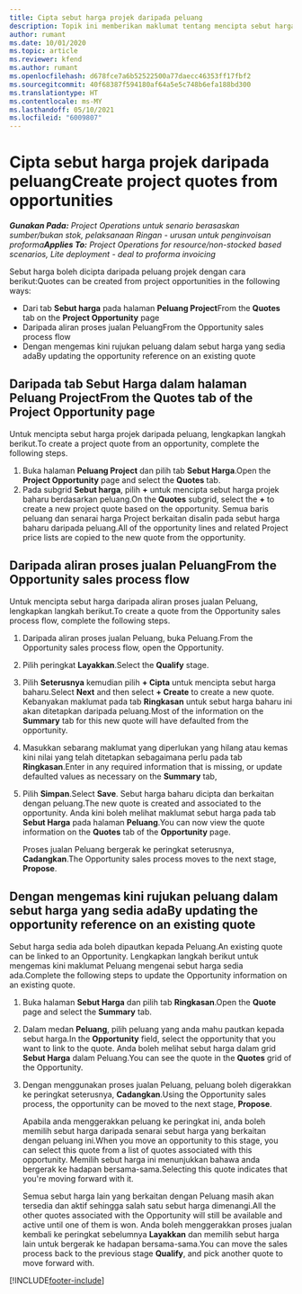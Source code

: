 ```yaml
---
title: Cipta sebut harga projek daripada peluang
description: Topik ini memberikan maklumat tentang mencipta sebut harga projek daripada peluang.
author: rumant
ms.date: 10/01/2020
ms.topic: article
ms.reviewer: kfend
ms.author: rumant
ms.openlocfilehash: d678fce7a6b52522500a77daecc46353ff17fbf2
ms.sourcegitcommit: 40f68387f594180af64a5e5c748b6efa188bd300
ms.translationtype: HT
ms.contentlocale: ms-MY
ms.lasthandoff: 05/10/2021
ms.locfileid: "6009807"
---
```

# <a name="create-project-quotes-from-opportunities"></a><span data-ttu-id="0141a-103">Cipta sebut harga projek daripada peluang</span><span class="sxs-lookup"><span data-stu-id="0141a-103">Create project quotes from opportunities</span></span>

<span data-ttu-id="0141a-104">_**Gunakan Pada:** Project Operations untuk senario berasaskan sumber/bukan stok, pelaksanaan Ringan - urusan untuk penginvoisan proforma_</span><span class="sxs-lookup"><span data-stu-id="0141a-104">_**Applies To:** Project Operations for resource/non-stocked based scenarios, Lite deployment - deal to proforma invoicing_</span></span>

<span data-ttu-id="0141a-105">Sebut harga boleh dicipta daripada peluang projek dengan cara berikut:</span><span class="sxs-lookup"><span data-stu-id="0141a-105">Quotes can be created from project opportunities in the following ways:</span></span>

- <span data-ttu-id="0141a-106">Dari tab **Sebut harga** pada halaman **Peluang Project**</span><span class="sxs-lookup"><span data-stu-id="0141a-106">From the **Quotes** tab on the **Project Opportunity** page</span></span>
- <span data-ttu-id="0141a-107">Daripada aliran proses jualan Peluang</span><span class="sxs-lookup"><span data-stu-id="0141a-107">From the Opportunity sales process flow</span></span>
- <span data-ttu-id="0141a-108">Dengan mengemas kini rujukan peluang dalam sebut harga yang sedia ada</span><span class="sxs-lookup"><span data-stu-id="0141a-108">By updating the opportunity reference on an existing quote</span></span>

## <a name="from-the-quotes-tab-of-the-project-opportunity-page"></a><span data-ttu-id="0141a-109">Daripada tab Sebut Harga dalam halaman Peluang Project</span><span class="sxs-lookup"><span data-stu-id="0141a-109">From the Quotes tab of the Project Opportunity page</span></span>

<span data-ttu-id="0141a-110">Untuk mencipta sebut harga projek daripada peluang, lengkapkan langkah berikut.</span><span class="sxs-lookup"><span data-stu-id="0141a-110">To create a project quote from an opportunity, complete the following steps.</span></span>

1. <span data-ttu-id="0141a-111">Buka halaman **Peluang Project** dan pilih tab **Sebut Harga**.</span><span class="sxs-lookup"><span data-stu-id="0141a-111">Open the **Project Opportunity** page and select the **Quotes** tab.</span></span> 
2. <span data-ttu-id="0141a-112">Pada subgrid **Sebut harga**, pilih **+** untuk mencipta sebut harga projek baharu berdasarkan peluang.</span><span class="sxs-lookup"><span data-stu-id="0141a-112">On the **Quotes** subgrid, select the **+** to create a new project quote based on the opportunity.</span></span> <span data-ttu-id="0141a-113">Semua baris peluang dan senarai harga Project berkaitan disalin pada sebut harga baharu daripada peluang.</span><span class="sxs-lookup"><span data-stu-id="0141a-113">All of the opportunity lines and related Project price lists are copied to the new quote from the opportunity.</span></span>

## <a name="from-the-opportunity-sales-process-flow"></a><span data-ttu-id="0141a-114">Daripada aliran proses jualan Peluang</span><span class="sxs-lookup"><span data-stu-id="0141a-114">From the Opportunity sales process flow</span></span>

<span data-ttu-id="0141a-115">Untuk mencipta sebut harga daripada aliran proses jualan Peluang, lengkapkan langkah berikut.</span><span class="sxs-lookup"><span data-stu-id="0141a-115">To create a quote from the Opportunity sales process flow, complete the following steps.</span></span>

1. <span data-ttu-id="0141a-116">Daripada aliran proses jualan Peluang, buka Peluang.</span><span class="sxs-lookup"><span data-stu-id="0141a-116">From the Opportunity sales process flow, open the Opportunity.</span></span>
2. <span data-ttu-id="0141a-117">Pilih peringkat **Layakkan**.</span><span class="sxs-lookup"><span data-stu-id="0141a-117">Select the **Qualify** stage.</span></span> 
3. <span data-ttu-id="0141a-118">Pilih **Seterusnya** kemudian pilih **+ Cipta** untuk mencipta sebut harga baharu.</span><span class="sxs-lookup"><span data-stu-id="0141a-118">Select **Next** and then select **+ Create** to create a new quote.</span></span> <span data-ttu-id="0141a-119">Kebanyakan maklumat pada tab **Ringkasan** untuk sebut harga baharu ini akan ditetapkan daripada peluang.</span><span class="sxs-lookup"><span data-stu-id="0141a-119">Most of the information on the **Summary** tab for this new quote will have defaulted from the opportunity.</span></span> 
4. <span data-ttu-id="0141a-120">Masukkan sebarang maklumat yang diperlukan yang hilang atau kemas kini nilai yang telah ditetapkan sebagaimana perlu pada tab **Ringkasan**.</span><span class="sxs-lookup"><span data-stu-id="0141a-120">Enter in any required information that is missing, or update defaulted values as necessary on the **Summary** tab,</span></span>
5. <span data-ttu-id="0141a-121">Pilih **Simpan**.</span><span class="sxs-lookup"><span data-stu-id="0141a-121">Select **Save**.</span></span> <span data-ttu-id="0141a-122">Sebut harga baharu dicipta dan berkaitan dengan peluang.</span><span class="sxs-lookup"><span data-stu-id="0141a-122">The new quote is created and associated to the opportunity.</span></span> <span data-ttu-id="0141a-123">Anda kini boleh melihat maklumat sebut harga pada tab **Sebut Harga** pada halaman **Peluang**.</span><span class="sxs-lookup"><span data-stu-id="0141a-123">You can now view the quote information on the **Quotes** tab of the **Opportunity** page.</span></span> 

   <span data-ttu-id="0141a-124">Proses jualan Peluang bergerak ke peringkat seterusnya, **Cadangkan**.</span><span class="sxs-lookup"><span data-stu-id="0141a-124">The Opportunity sales process moves to the next stage, **Propose**.</span></span>


## <a name="by-updating-the-opportunity-reference-on-an-existing-quote"></a><span data-ttu-id="0141a-125">Dengan mengemas kini rujukan peluang dalam sebut harga yang sedia ada</span><span class="sxs-lookup"><span data-stu-id="0141a-125">By updating the opportunity reference on an existing quote</span></span>

<span data-ttu-id="0141a-126">Sebut harga sedia ada boleh dipautkan kepada Peluang.</span><span class="sxs-lookup"><span data-stu-id="0141a-126">An existing quote can be linked to an Opportunity.</span></span> <span data-ttu-id="0141a-127">Lengkapkan langkah berikut untuk mengemas kini maklumat Peluang mengenai sebut harga sedia ada.</span><span class="sxs-lookup"><span data-stu-id="0141a-127">Complete the following steps to update the Opportunity information on an existing quote.</span></span>

1. <span data-ttu-id="0141a-128">Buka halaman **Sebut Harga** dan pilih tab **Ringkasan**.</span><span class="sxs-lookup"><span data-stu-id="0141a-128">Open the **Quote** page and select the **Summary** tab.</span></span>
2. <span data-ttu-id="0141a-129">Dalam medan **Peluang**, pilih peluang yang anda mahu pautkan kepada sebut harga.</span><span class="sxs-lookup"><span data-stu-id="0141a-129">In the **Opportunity** field, select the opportunity that you want to link to the quote.</span></span> <span data-ttu-id="0141a-130">Anda boleh melihat sebut harga dalam grid **Sebut Harga** dalam Peluang.</span><span class="sxs-lookup"><span data-stu-id="0141a-130">You can see the quote in the **Quotes** grid of the Opportunity.</span></span> 
3. <span data-ttu-id="0141a-131">Dengan menggunakan proses jualan Peluang, peluang boleh digerakkan ke peringkat seterusnya, **Cadangkan**.</span><span class="sxs-lookup"><span data-stu-id="0141a-131">Using the Opportunity sales process, the opportunity can be moved to the next stage, **Propose**.</span></span> 

   <span data-ttu-id="0141a-132">Apabila anda menggerakkan peluang ke peringkat ini, anda boleh memilih sebut harga daripada senarai sebut harga yang berkaitan dengan peluang ini.</span><span class="sxs-lookup"><span data-stu-id="0141a-132">When you move an opportunity to this stage, you can select this quote from a list of quotes associated with this opportunity.</span></span> <span data-ttu-id="0141a-133">Memilih sebut harga ini menunjukkan bahawa anda bergerak ke hadapan bersama-sama.</span><span class="sxs-lookup"><span data-stu-id="0141a-133">Selecting this quote indicates that you're moving forward with it.</span></span>

   <span data-ttu-id="0141a-134">Semua sebut harga lain yang berkaitan dengan Peluang masih akan tersedia dan aktif sehingga salah satu sebut harga dimenangi.</span><span class="sxs-lookup"><span data-stu-id="0141a-134">All the other quotes associated with the Opportunity will still be available and active until one of them is won.</span></span> <span data-ttu-id="0141a-135">Anda boleh menggerakkan proses jualan kembali ke peringkat sebelumnya **Layakkan** dan memilih sebut harga lain untuk bergerak ke hadapan bersama-sama.</span><span class="sxs-lookup"><span data-stu-id="0141a-135">You can move the sales process back to the previous stage **Qualify**, and pick another quote to move forward with.</span></span>


[!INCLUDE[footer-include](../includes/footer-banner.md)]